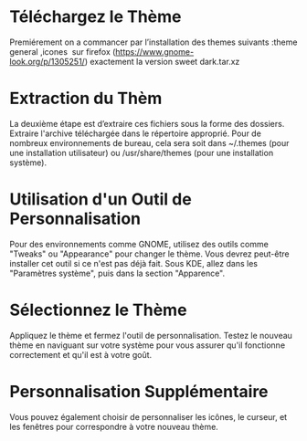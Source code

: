 # Téléchargez le Thème 
Premiérement on a commancer par l’installation des themes suivants :theme general ,icones  sur firefox (https://www.gnome-look.org/p/1305251/) exactement la version sweet dark.tar.xz 
# Extraction du Thèm
La deuxième étape est d’extraire ces fichiers sous la forme des dossiers.
Extraire l'archive téléchargée dans le répertoire approprié. Pour de nombreux environnements de bureau, cela sera soit dans ~/.themes (pour une installation utilisateur) ou /usr/share/themes (pour une installation système).

# Utilisation d'un Outil de Personnalisation
  Pour des environnements comme GNOME, utilisez des outils comme "Tweaks" ou "Appearance" pour changer le thème. Vous devrez peut-être installer cet outil si ce n'est pas déjà fait.
  Sous KDE, allez dans les "Paramètres système", puis dans la section "Apparence".

# Sélectionnez le Thème 
  Appliquez le thème et fermez l'outil de personnalisation.
  Testez le nouveau thème en naviguant sur votre système pour vous assurer qu'il fonctionne correctement et qu'il est à votre goût.

# Personnalisation Supplémentaire
  Vous pouvez également choisir de personnaliser les icônes, le curseur, et les fenêtres pour correspondre à votre nouveau thème.
